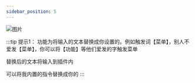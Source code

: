 ```yaml
---
sidebar_position: 5
---
```

![图片](/img/doc/高级功能/高级首页/输入替换.png)

:::tip 提示1：
功能为将输入的文本替换成你设置的。例如触发词【菜单】，别人不爱发【菜单】，你可以将【功能】等他们爱发的字触发菜单

替换后的文本将输入到插件内

可以将我内置的指令替换成你的
:::